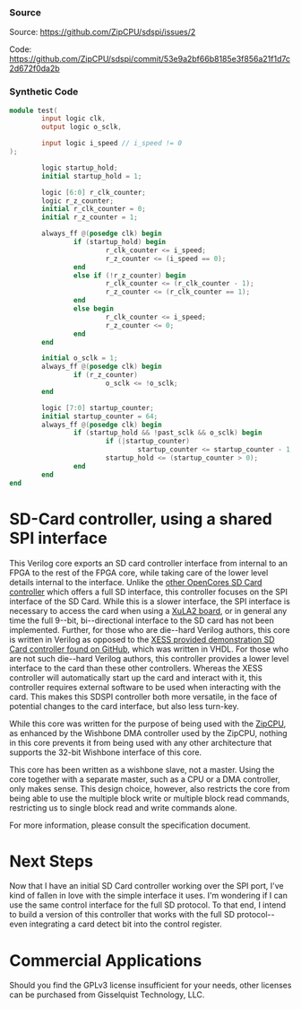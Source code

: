 ### Source

Source: https://github.com/ZipCPU/sdspi/issues/2

Code: https://github.com/ZipCPU/sdspi/commit/53e9a2bf66b8185e3f856a21f1d7c2d672f0da2b

### Synthetic Code
```verilog
module test(
        input logic clk,
        output logic o_sclk,

        input logic i_speed // i_speed != 0
);

        logic startup_hold;
        initial startup_hold = 1;

        logic [6:0] r_clk_counter;
        logic r_z_counter;
        initial r_clk_counter = 0;
        initial r_z_counter = 1;

        always_ff @(posedge clk) begin
                if (startup_hold) begin
                        r_clk_counter <= i_speed;
                        r_z_counter <= (i_speed == 0);
                end
                else if (!r_z_counter) begin
                        r_clk_counter <= (r_clk_counter - 1);
                        r_z_counter <= (r_clk_counter == 1);
                end
                else begin
                        r_clk_counter <= i_speed;
                        r_z_counter <= 0;
                end
        end

        initial o_sclk = 1;
        always_ff @(posedge clk) begin
                if (r_z_counter)
                        o_sclk <= !o_sclk;
        end

        logic [7:0] startup_counter;
        initial startup_counter = 64;
        always_ff @(posedge clk) begin
                if (startup_hold && !past_sclk && o_sclk) begin
                        if (|startup_counter)
                                startup_counter <= startup_counter - 1;
                        startup_hold <= (startup_counter > 0);
                end
        end
end
```

# SD-Card controller, using a shared SPI interface

This Verilog core exports an SD card controller interface from internal to an
FPGA to the rest of the FPGA core, while taking care of the lower level details
internal to the interface.  Unlike the [other OpenCores SD Card controller](http://www.opencores.org/project,sdcard_mass_storage_controller) which offers a full SD interface, this controller focuses on the SPI interface of the SD Card. 
While this is a slower interface, the SPI interface is
necessary to access the card when using a [XuLA2 board](http://www.xess.com/shop/product/xula2-lx25/), or
in general any time the full 9--bit, bi--directional interface to the SD card
has not been implemented.
Further, for those who are die--hard Verilog authors, this core is written in
Verilog as opposed to the [XESS provided demonstration SD Card controller
found on GitHub](https://github.com/xesscorp/VHDL\_Lib/SDCard.vhd), which was
written
in VHDL.  For those who are not such die--hard Verilog authors, this controller
provides a lower level interface to the card than these other controllers. 
Whereas the XESS controller will automatically start up the card and interact
with it, this controller requires external software to be used when interacting
with the card.  This makes this SDSPI controller both more versatile, in the
face of potential changes to the card interface, but also less turn-key.

While this core was written for the purpose of being used with the [ZipCPU](https://github.com/ZipCPU/zipcpu),
as enhanced by the Wishbone DMA controller used by the ZipCPU, nothing in this
core prevents it from being used with any other architecture that supports
the 32-bit Wishbone interface of this core.

This core has been written as a wishbone slave, not a master.  Using the core
together with a separate master, such as a CPU or a DMA controller, only makes
sense.  This design choice, however, also restricts the core from being able to
use the multiple block write or multiple block read commands, restricting us to 
single block read and write commands alone.

For more information, please consult the specification document.

# Next Steps

Now that I have an initial SD Card controller working over the SPI port, I've
kind of fallen in love with the simple interface it uses.  I'm wondering if I
can use the same control interface for the full SD protocol.  To that end, I
intend to build a version of this controller that works with the full SD
protocol--even integrating a card detect bit into the control register.

# Commercial Applications

Should you find the GPLv3 license insufficient for your needs, other licenses
can be purchased from Gisselquist Technology, LLC.
